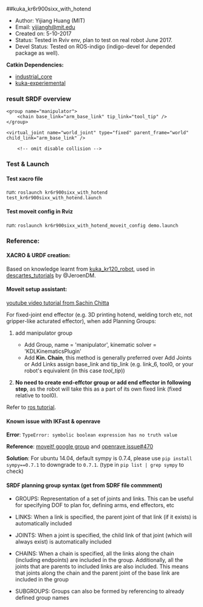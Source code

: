 ##kuka_kr6r900sixx_with_hotend

- Author: 		Yijiang Huang (MIT)
- Email: 			yijiangh@mit.edu
- Created on: 5-10-2017
- Status:			Tested in Rviv env, plan to test on real robot June 2017.
- Devel Status:	Tested on ROS-indigo (indigo-devel for depended package as well).

**Catkin Dependencies:**
- [industrial_core](http://wiki.ros.org/industrial_core)
- [kuka-experiemental](http://wiki.ros.org/kuka_experimental)

### result SRDF overview

<robot name="kuka_kr6r900sixx_with_hotend">

    <group name="manipulator">
        <chain base_link="arm_base_link" tip_link="tool_tip" />
    </group>

    <virtual_joint name="world_joint" type="fixed" parent_frame="world" child_link="arm_base_link" />

		<!-- omit disable collision -->
</robot>

### Test & Launch

#### Test xacro file
run: `roslaunch kr6r900sixx_with_hotend test_kr6r900sixx_with_hotend.launch`

#### Test moveit config in Rviz
run: `roslaunch kr6r900sixx_with_hotend_moveit_config demo.launch`

### Reference:

#### XACRO & URDF creation: 

Based on knowledge learnt from [kuka_kr120_robot](https://github.com/JeroenDM/kuka_kr120_robot/tree/dd47dedebe0baf97b16ac3b67f1b5148e9b3cf05), used in [descartes_tutorials](https://github.com/JeroenDM/descartes_tutorials/tree/ef8819baa692e37b1325f53a59fb3d5213baa15c) by @JeroenDM.

#### Moveit setup assistant:

[youtube video tutorial from Sachin Chitta](https://www.youtube.com/watch?v=asg-thB3mwA)

For fixed-joint end effector (e.g. 3D printing hotend, welding torch etc, not gripper-like acturated effector), when add Planning Groups:

1. add manipulator group
	- Add Group, name = 'manipulator', kinematic solver = 'KDLKinematicsPlugin'
	- Add **Kin. Chain**, this method is generally preferred over Add Joints or Add Links assign base_link and tip_link (e.g. link_6, tool0, or your robot's equivalent (in this case *tool_tip*))

2. **No need to create end-effctor group or add end effector in following step**, as the robot will take this as a part of its own fixed link (fixed relative to tool0).

Refer to [ros tutorial](http://wiki.ros.org/Industrial/Tutorials/Create_a_MoveIt_Pkg_for_an_Industrial_Robot).

#### Known issue with IKFast & openrave

**Error**: `TypeError: symbolic boolean expression has no truth value`

**Reference**: [moveit! google group](https://groups.google.com/forum/#!topic/moveit-users/5tP9gXY_siM) and [openrave issue#470](https://github.com/rdiankov/openrave/issues/470)

**Solution**: For ubuntu 14.04, default sympy is 0.7.4, please use `pip install sympy==0.7.1` to downgrade to `0.7.1`. (type in `pip list | grep sympy` to check)

#### SRDF planning group syntax (get from SDRF file commment)

 - GROUPS: Representation of a set of joints and links. This can be useful for specifying DOF to plan for, defining arms, end effectors, etc

 - LINKS: When a link is specified, the parent joint of that link (if it exists) is automatically included
 
 - JOINTS: When a joint is specified, the child link of that joint (which will always exist) is automatically included

 - CHAINS: When a chain is specified, all the links along the chain (including endpoints) are included in the group. Additionally, all the joints that are parents to included links are also included. This means that joints along the chain and the parent joint of the base link are included in the group

 - SUBGROUPS: Groups can also be formed by referencing to already defined group names


